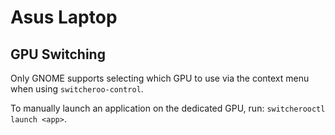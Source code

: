 # Asus Laptop

## GPU Switching

Only GNOME supports selecting which GPU to use via the context menu when using `switcheroo-control`.

To manually launch an application on the dedicated GPU, run: `switcherooctl launch <app>`.
